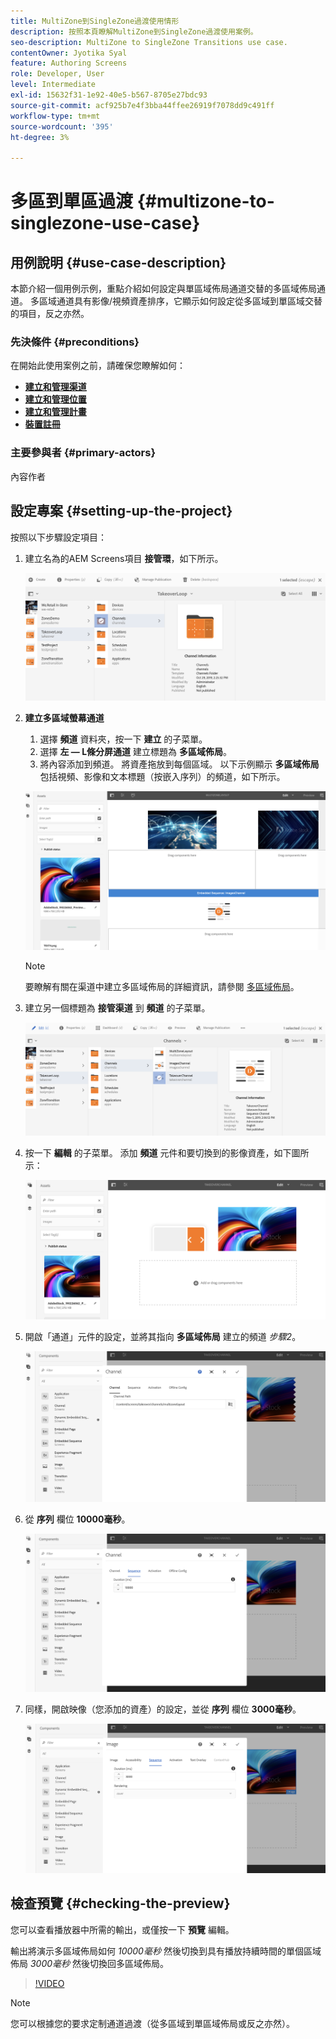 ```yaml
---
title: MultiZone到SingleZone過渡使用情形
description: 按照本頁瞭解MultiZone到SingleZone過渡使用案例。
seo-description: MultiZone to SingleZone Transitions use case.
contentOwner: Jyotika Syal
feature: Authoring Screens
role: Developer, User
level: Intermediate
exl-id: 15632f31-1e92-40e5-b567-8705e27bdc93
source-git-commit: acf925b7e4f3bba44ffee26919f7078dd9c491ff
workflow-type: tm+mt
source-wordcount: '395'
ht-degree: 3%

---
```


# 多區到單區過渡 {#multizone-to-singlezone-use-case}


## 用例說明 {#use-case-description}

本節介紹一個用例示例，重點介紹如何設定與單區域佈局通道交替的多區域佈局通道。 多區域通道具有影像/視頻資產排序，它顯示如何設定從多區域到單區域交替的項目，反之亦然。

### 先決條件 {#preconditions}

在開始此使用案例之前，請確保您瞭解如何：

* **[建立和管理渠道](managing-channels.md)**
* **[建立和管理位置](managing-locations.md)**
* **[建立和管理計畫](managing-schedules.md)**
* **[裝置註冊](device-registration.md)**

### 主要參與者 {#primary-actors}

內容作者

## 設定專案 {#setting-up-the-project}

按照以下步驟設定項目：

1. 建立名為的AEM Screens項目 **接管環**，如下所示。

   ![資產](assets/mz-to-sz1.png)


1. **建立多區域螢幕通道**

   1. 選擇 **頻道** 資料夾，按一下 **建立** 的子菜單。
   1. 選擇 **左 — L條分屏通道** 建立標題為 **多區域佈局**。
   1. 將內容添加到頻道。 將資產拖放到每個區域。 以下示例顯示 **多區域佈局** 包括視頻、影像和文本標題（按嵌入序列）的頻道，如下所示。

   ![資產](assets/mz-to-sz2.png)

   >[!NOTE]
   >
   >要瞭解有關在渠道中建立多區域佈局的詳細資訊，請參閱 [多區域佈局](multi-zone-layout-aem-screens.md)。


1. 建立另一個標題為 **接管渠道** 到 **頻道** 的子菜單。

   ![資產](assets/mz-to-sz3.png)

1. 按一下 **編輯** 的子菜單。 添加 **頻道** 元件和要切換到的影像資產，如下圖所示：

   ![資產](assets/mz-to-sz4.png)

1. 開啟「通道」元件的設定，並將其指向 **多區域佈局** 建立的頻道 *步驟2*。

   ![資產](assets/mz-to-sz5.png)

1. 從 **序列** 欄位 **10000毫秒**。

   ![資產](assets/mz-to-sz6.png)

1. 同樣，開啟映像（您添加的資產）的設定，並從 **序列** 欄位 **3000毫秒**。

   ![資產](assets/mz-to-sz7.png)

## 檢查預覽 {#checking-the-preview}

您可以查看播放器中所需的輸出，或僅按一下 **預覽** 編輯。

輸出將演示多區域佈局如何 *10000毫秒* 然後切換到具有播放持續時間的單個區域佈局 *3000毫秒* 然後切換回多區域佈局。

>[!VIDEO](https://video.tv.adobe.com/v/30366)

>[!NOTE]
>
>您可以根據您的要求定制通道過渡（從多區域到單區域佈局或反之亦然）。
